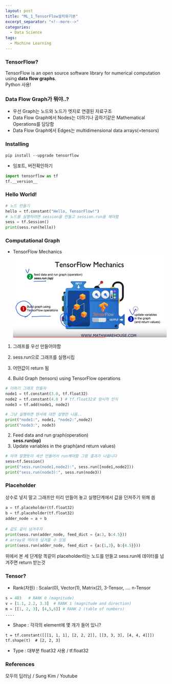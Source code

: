 ```yaml
---
layout: post
title: "ML_1_TensorFlow설치와기본"
excerpt_separator: "<!--more-->"
categories:
  - Data Science
tags:
  - Machine Learning
---
```

### TensorFlow?
TensorFlow is an open source software library for numerical computation using **data flow graphs**.  
Python 사용!

### Data Flow Graph가 뭐야..?

- 우선 Graph는 노드와 노드가 엣지로 연결된 자료구조
- Data Flow Graph에서 Nodes는 더하기나 곱하기같은 Mathematical Operations를 담당함
- Data Flow Graph에서 Edges는 multidimensional data arrays(=tensors)

### Installing
```
pip install --upgrade tensorflow
```

- 임포트, 버전확인하기
```python
import tensorflow as tf
tf.__version__
```

### Hello World!

```python
# 노드 만들기
hello = tf.constant("Hello, TensorFlow!")
# 노드를 실행하려면 session을 만들고 session.run을 해야함
sess = tf.Session()
print(sess.run(hello))
```

### Computational Graph

- TensorFlow Mechanics
![tensorflow_1](/assets/tensorflow_1.PNG)
1. 그래프를 우선 만들어야함
2. sess.run으로 그래프를 실행시킴
3. 어떤값이 return 됨

1. Build Graph (tensors) using TensorFlow operations
```python
# 더하기 그래프 만들자
node1 = tf.constant(3.0, tf.float32)
node2 = tf.constant(4.0 ) # tf.float32로 암시적 인식
node3 = tf.add(node1, node2)
```
```python
# 그냥 실행하면 텐서에 대한 설명만 나옴..
print("node1:", node1, "node2:",node2)
print("node3:", node3)
```
2. Feed data and run graph(operation)  
**sess.run(op)**  
3. Update variables in the graph(and return values)
```python
# 아까 말했듯이 세션 만들어서 run해야함 그럼 결과가 나옵니다
sess=tf.Session()
print("sess.run(node1,node2):", sess.run([node1,node2]))
print("sess.run(node3):", sess.run(node3))
```


### Placeholder
상수로 넣지 말고 그래프만 미리 만들어 놓고 실행단계에서 값을 던져주기 위해 씀
```python
a = tf.placeholder(tf.float32)
b = tf.placeholder(tf.float32)
adder_node = a + b

# 값도 같이 넘겨주자
print(sess.run(adder_node, feed_dict = {a:3, b:4.5}))
# array로 여러개 넘겨줄 수 있음
print(sess.run(adder_node, feed_dict = {a:{1,3}, b:{4.5}}))
```
위에서 본 세 단계랑 똑같이 placeholder라는 노드를 만들고 sess.run에 데이터를 넘겨주면 return 받는것

### Tensor?
- Rank(차원) : Scalar(0), Vector(1), Matrix(2), 3-Tensor, .... n-Tensor
```python
s = 483   # RANK 0 (magnitude)
v = [1.1, 2.2, 3.3]  # RANK 1 (magnitude and direction)
m = [[1, 2, 3], [4,5,6]] # RANK 2 (table of numbers)
....
```
- Shape : 각각의 element에 몇 개가 들어 있니?
```
t = tf.constant([[[1, 1, 1], [2, 2, 2]], [[3, 3, 3], [4, 4, 4]]])
tf.shape(t)  # [2, 2, 3]
```

- Type : 대부분 float32 사용 / tf.float32



### References
모두의 딥러닝 / Sung Kim / Youtube
